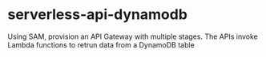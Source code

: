 # serverless-api-dynamodb
Using SAM, provision an API Gateway with multiple stages. The APIs invoke Lambda functions to retrun data from a DynamoDB table
